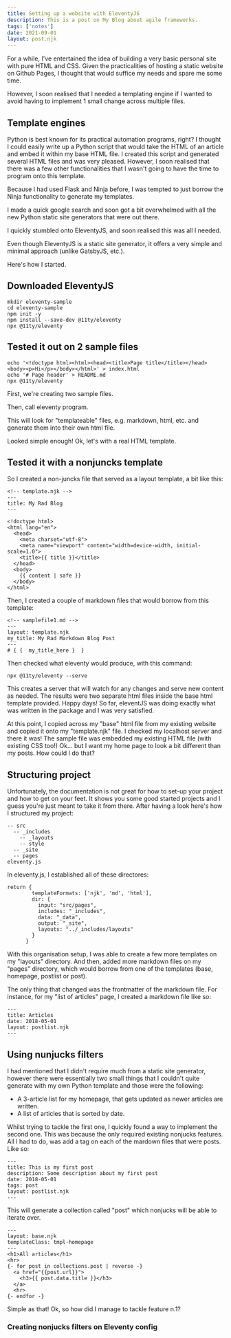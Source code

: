 ```yaml
---
title: Setting up a website with EleventyJS
description: This is a post on My Blog about agile frameworks.
tags: ['notes']
date: 2021-09-01
layout: post.njk
---
```

For a while, I've entertained the idea of building a very basic personal site with pure HTML and CSS. Given the practicalities of hosting a static website on Github Pages, I thought that would suffice my needs and spare me some time. 

However, I soon realised that I needed a templating engine if I wanted to avoid having to implement 1 small change across multiple files.


## Template engines

Python is best known for its practical automation programs, right? I thought I could easily write up a Python script that would take the HTML of an article and embed it within my base HTML file. I created this script and generated several HTML files and was very pleased. However, I soon realised that there was a few other functionalities that I wasn't going to have the time to program onto this template.

Because I had used Flask and Ninja before, I was tempted to just borrow the Ninja functionality to generate my templates. 

I made a quick google search and soon got a bit overwhelmed with all the new Python static site generators that were out there. 

I quickly stumbled onto EleventyJS, and soon realised this was all I needed. 

Even though EleventyJS is a static site generator, it offers a very simple and minimal approach (unlike GatsbyJS, etc.). 

Here's how I started.
## Downloaded EleventyJS
``` text/2-3
mkdir eleventy-sample
cd eleventy-sample
npm init -y
npm install --save-dev @11ty/eleventy
npx @11ty/eleventy
``` 

## Tested it out on 2 sample files
``` text/2-3
echo '<!doctype html><html><head><title>Page title</title></head><body><p>Hi</p></body></html>' > index.html
echo '# Page header' > README.md
npx @11ty/eleventy
``` 
First, we're creating two sample files.

Then, call eleventy program. 

This will look for "templateable" files, e.g. markdown, html, etc. and generate them into their own html file.


Looked simple enough!
Ok, let's with a real HTML template.

## Tested it with a nonjuncks template
So I created a non-juncks file that served as a layout template, a bit like this: 
``` text/2-3
<!-- template.njk -->
---
title: My Rad Blog
---

<!doctype html>
<html lang="en">
  <head>
    <meta charset="utf-8">
    <meta name="viewport" content="width=device-width, initial-scale=1.0">
    <title>{{ title }}</title>
  </head>
  <body>
    {{ content | safe }}
  </body>
</html>
```

Then, I created a couple of markdown files that would borrow from this template:
```
<!-- samplefile1.md -->
---
layout: template.njk
my_title: My Rad Markdown Blog Post
---
# { {  my_title_here }  }  
```

Then checked what eleventy would produce, with this command:
```
npx @11ty/eleventy --serve
```
This creates a server that will watch for any changes and serve new content as needed.
The results were two separate html files inside the base html template provided. Happy days! So far, eleventJS was doing exactly what was written in the package and I was very satisfied.

At this point, I copied across my "base" html file from my existing website and copied it onto my "template.njk" file. I checked my localhost server and there it was! The sample file was embedded my existing HTML file (with existing CSS too!)
Ok... but I want my home page to look a bit different than my posts. How could I do that?

## Structuring project
Unfortunately, the documentation is not great for how to set-up your project and how to get on your feet. It shows you some good started projects and I guess you're just meant to take it from there.
After having a look here's how I structured my project:
```
-- src
  -- _includes
    -- _layouts
    -- style
  -- _site
  -- pages
eleventy.js
```

In eleventy.js, I established all of these directores:
```
return {
        templateFormats: ['njk', 'md', 'html'],
        dir: {
          input: "src/pages",
          includes: "_includes",
          data: "_data",
          output: "_site",
          layouts: "../_includes/layouts"
        }
      }
```

With this organisation setup, I was able to create a few more templates on my "layouts" directory. And then, added more markdown files on my "pages" directory, which would borrow from one of the templates (base, homepage, postlist or post). 

The only thing that changed was the frontmatter of the markdown file. For instance, for my "list of articles" page, I created a markdown file like so:
```
---
title: Articles
date: 2018-05-01
layout: postlist.njk
---
```

## Using nunjucks filters
I had mentioned that I didn't require much from a static site generator, however there were essentially two small things that I couldn't quite generate with my own Python template and those were the following: 
- A 3-article list for my homepage, that gets updated as newer articles are written. 
- A list of articles that is sorted by date.

Whilst trying to tackle the first one, I quickly found a way to implement the second one. This was because the only required existing nonjucks features. All I had to do, was add a tag on each of the mardown files that were posts. Like so:
```
---
title: This is my first post
description: Some description about my first post
date: 2018-05-01
tags: post
layout: postlist.njk
---
```
This will generate a collection called "post" which nonjucks will be able to iterate over.

```
---
layout: base.njk
templateClass: tmpl-homepage
---
<h1>All articles</h1>
<hr>
{- for post in collections.post | reverse -}
  <a href="{{post.url}}">
    <h3>{{ post.data.title }}</h3>
  </a>
  <hr>
{- endfor -}
```
Simple as that! Ok, so how did I manage to tackle feature n.1?

### Creating nonjucks filters on Eleventy config
